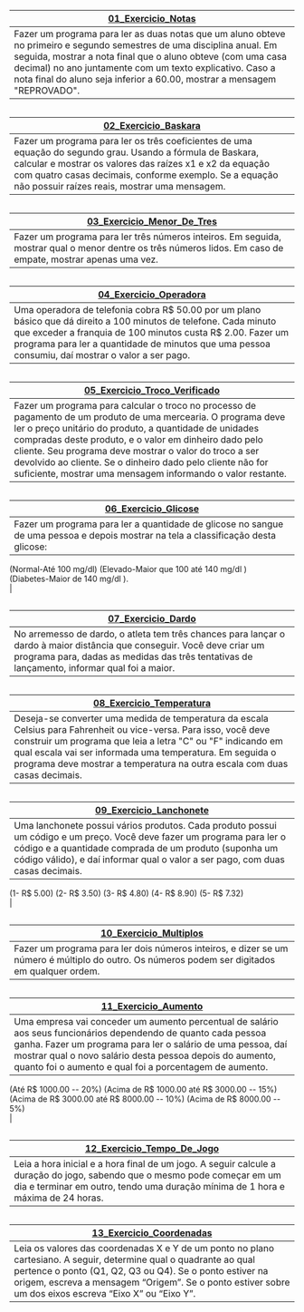 <p align='center'><a href=""><img src="" /></a></p> 

|  <a href="">01_Exercicio_Notas</a>|
| ---------------------- | 
Fazer um programa para ler as duas notas que um aluno obteve no primeiro e segundo semestres de uma disciplina anual. Em seguida, mostrar a nota final que o aluno obteve (com uma casa decimal) no ano juntamente com um texto explicativo. Caso a nota final do aluno seja inferior a 60.00, mostrar a mensagem "REPROVADO".<br>|

<img  src=""/><br>

|  <a href="">02_Exercicio_Baskara</a> |
| ---------------------- | 
|Fazer um programa para ler os três coeficientes de uma equação do segundo grau. Usando a fórmula de Baskara, calcular e mostrar os valores das raízes x1 e x2 da equação com quatro casas decimais, conforme exemplo. Se a equação não possuir raízes reais, mostrar uma mensagem.<br>|

<img  src=""/><br>

|  <a href="">03_Exercicio_Menor_De_Tres</a> |
| ---------------------- | 
|Fazer um programa para ler três números inteiros. Em seguida, mostrar qual o menor dentre os três números lidos. Em caso de empate, mostrar apenas uma vez.<br>|

<img  src=""/><br>

|  <a href="">04_Exercicio_Operadora</a> |
| ---------------------- | 
|Uma operadora de telefonia cobra R$ 50.00 por um plano básico que dá direito a 100 minutos de telefone. Cada minuto que exceder a franquia de 100 minutos custa R$ 2.00. Fazer um programa para ler a quantidade de minutos que uma pessoa consumiu, daí mostrar o valor a ser pago.<br>|

<img  src=""/><br>

|  <a href="">05_Exercicio_Troco_Verificado</a> |
| ---------------------- | 
|Fazer um programa para calcular o troco no processo de pagamento de um produto de uma mercearia. O programa deve ler o preço unitário do produto, a quantidade de unidades compradas deste produto, e o valor em dinheiro dado pelo cliente. Seu programa deve mostrar o valor do troco a ser devolvido ao cliente. Se o dinheiro dado pelo cliente não for suficiente, mostrar uma mensagem informando o valor restante.<br>|

<img  src=""/><br>

|  <a href="">06_Exercicio_Glicose</a> |
| ---------------------- | 
|Fazer um programa para ler a quantidade de glicose no sangue de uma pessoa e depois mostrar na tela a classificação desta glicose:
(Normal-Até 100 mg/dl) 
(Elevado-Maior que 100 até 140 mg/dl )  
(Diabetes-Maior de 140 mg/dl ).<br>|

<img  src=""/><br>

|  <a href="">07_Exercicio_Dardo</a> |
| ---------------------- | 
|No arremesso de dardo, o atleta tem três chances para lançar o dardo à maior distância que conseguir. Você deve criar um programa para, dadas as medidas das três tentativas de lançamento, informar qual foi a maior. <br>|

<img  src=""/><br>

|  <a href="">08_Exercicio_Temperatura</a> |
| ---------------------- | 
|Deseja-se converter uma medida de temperatura da escala Celsius para Fahrenheit ou vice-versa. Para isso, você deve construir um programa que leia a letra "C" ou "F" indicando em qual escala vai ser informada uma temperatura. Em seguida o programa deve mostrar a temperatura na outra escala com duas casas decimais.<br>|

<img  src=""/><br>

|  <a href="">09_Exercicio_Lanchonete</a> |
| ---------------------- | 
|Uma lanchonete possui vários produtos. Cada produto possui um código e um preço. Você deve fazer um programa para ler o código e a quantidade comprada de um produto (suponha um código válido), e daí informar qual o valor a ser pago, com duas casas decimais.
(1- R$ 5.00)
(2- R$ 3.50)
(3- R$ 4.80)
(4- R$ 8.90)
(5- R$ 7.32)<br>|

<img  src=""/><br>

|  <a href="">10_Exercicio_Multiplos</a> |
| ---------------------- | 
|Fazer um programa para ler dois números inteiros, e dizer se um número é múltiplo do outro. Os números podem ser digitados em qualquer ordem.<br>|

<img  src=""/><br>

|  <a href="">11_Exercicio_Aumento</a> |
| ---------------------- | 
|Uma empresa vai conceder um aumento percentual de salário aos seus funcionários dependendo de quanto cada pessoa ganha. Fazer um programa para ler o salário de uma pessoa, daí mostrar qual o novo salário desta pessoa depois do aumento, quanto foi o aumento e qual foi a porcentagem de aumento.
 (Até R$ 1000.00 -- 20%) 
 (Acima de R$ 1000.00 até R$ 3000.00 -- 15%)
 (Acima de R$ 3000.00 até R$ 8000.00 -- 10%)
 (Acima de R$ 8000.00 -- 5%)<br>|

<img  src=""/><br>


|  <a href="">12_Exercicio_Tempo_De_Jogo</a> |
| ---------------------- | 
|Leia a hora inicial e a hora final de um jogo. A seguir calcule a duração do jogo, sabendo que o mesmo pode começar em um dia e terminar em outro, tendo uma duração mínima de 1 hora e máxima de 24 horas.<br>|

<img  src=""/><br>

|  <a href="">13_Exercicio_Coordenadas</a> |
| ---------------------- | 
|Leia os valores das coordenadas X e Y de um ponto no plano cartesiano. A seguir, determine qual o quadrante ao qual pertence o ponto (Q1, Q2, Q3 ou Q4). Se o ponto estiver na origem, escreva a mensagem “Origem”. Se o ponto estiver sobre um dos eixos escreva “Eixo X” ou “Eixo Y”.<br>|

<img  src=""/><br>